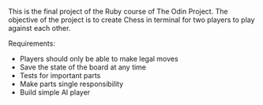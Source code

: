 This is the final project of the Ruby course of The Odin Project. The objective of the project is to create Chess in terminal for two players to play against each other.

Requirements:
- Players should only be able to make legal moves
- Save the state of the board at any time
- Tests for important parts
- Make parts single responsibility
- Build simple AI player
